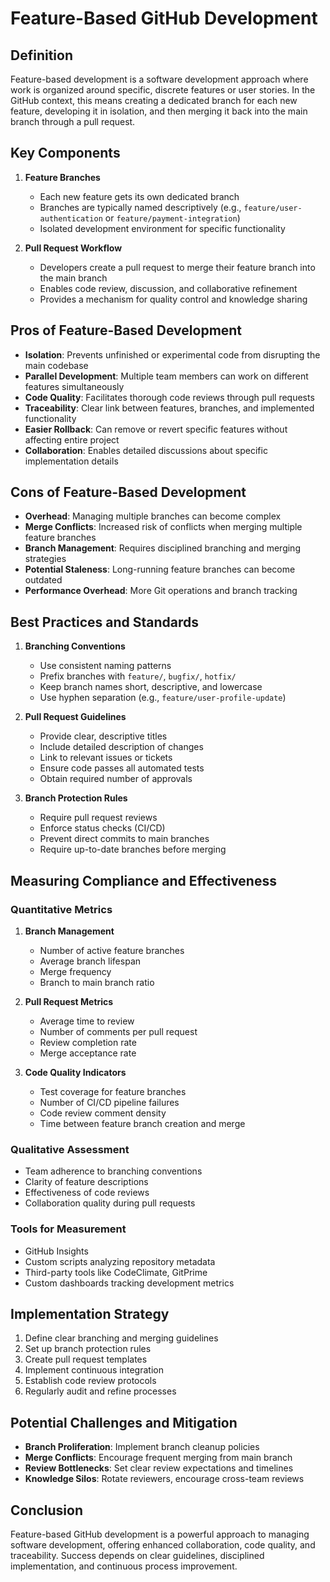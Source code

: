 # Feature-Based GitHub Development

## Definition
Feature-based development is a software development approach where work is organized around specific, discrete features or user stories. In the GitHub context, this means creating a dedicated branch for each new feature, developing it in isolation, and then merging it back into the main branch through a pull request.

## Key Components
1. **Feature Branches**
   - Each new feature gets its own dedicated branch
   - Branches are typically named descriptively (e.g., `feature/user-authentication` or `feature/payment-integration`)
   - Isolated development environment for specific functionality

2. **Pull Request Workflow**
   - Developers create a pull request to merge their feature branch into the main branch
   - Enables code review, discussion, and collaborative refinement
   - Provides a mechanism for quality control and knowledge sharing

## Pros of Feature-Based Development
- **Isolation**: Prevents unfinished or experimental code from disrupting the main codebase
- **Parallel Development**: Multiple team members can work on different features simultaneously
- **Code Quality**: Facilitates thorough code reviews through pull requests
- **Traceability**: Clear link between features, branches, and implemented functionality
- **Easier Rollback**: Can remove or revert specific features without affecting entire project
- **Collaboration**: Enables detailed discussions about specific implementation details

## Cons of Feature-Based Development
- **Overhead**: Managing multiple branches can become complex
- **Merge Conflicts**: Increased risk of conflicts when merging multiple feature branches
- **Branch Management**: Requires disciplined branching and merging strategies
- **Potential Staleness**: Long-running feature branches can become outdated
- **Performance Overhead**: More Git operations and branch tracking

## Best Practices and Standards
1. **Branching Conventions**
   - Use consistent naming patterns
   - Prefix branches with `feature/`, `bugfix/`, `hotfix/`
   - Keep branch names short, descriptive, and lowercase
   - Use hyphen separation (e.g., `feature/user-profile-update`)

2. **Pull Request Guidelines**
   - Provide clear, descriptive titles
   - Include detailed description of changes
   - Link to relevant issues or tickets
   - Ensure code passes all automated tests
   - Obtain required number of approvals

3. **Branch Protection Rules**
   - Require pull request reviews
   - Enforce status checks (CI/CD)
   - Prevent direct commits to main branches
   - Require up-to-date branches before merging

## Measuring Compliance and Effectiveness

### Quantitative Metrics
1. **Branch Management**
   - Number of active feature branches
   - Average branch lifespan
   - Merge frequency
   - Branch to main branch ratio

2. **Pull Request Metrics**
   - Average time to review
   - Number of comments per pull request
   - Review completion rate
   - Merge acceptance rate

3. **Code Quality Indicators**
   - Test coverage for feature branches
   - Number of CI/CD pipeline failures
   - Code review comment density
   - Time between feature branch creation and merge

### Qualitative Assessment
- Team adherence to branching conventions
- Clarity of feature descriptions
- Effectiveness of code reviews
- Collaboration quality during pull requests

### Tools for Measurement
- GitHub Insights
- Custom scripts analyzing repository metadata
- Third-party tools like CodeClimate, GitPrime
- Custom dashboards tracking development metrics

## Implementation Strategy
1. Define clear branching and merging guidelines
2. Set up branch protection rules
3. Create pull request templates
4. Implement continuous integration
5. Establish code review protocols
6. Regularly audit and refine processes

## Potential Challenges and Mitigation
- **Branch Proliferation**: Implement branch cleanup policies
- **Merge Conflicts**: Encourage frequent merging from main branch
- **Review Bottlenecks**: Set clear review expectations and timelines
- **Knowledge Silos**: Rotate reviewers, encourage cross-team reviews

## Conclusion
Feature-based GitHub development is a powerful approach to managing software development, offering enhanced collaboration, code quality, and traceability. Success depends on clear guidelines, disciplined implementation, and continuous process improvement.

